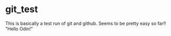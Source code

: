 # git_test

This is basically a test run of git and github. Seems to be pretty easy so far!!
"Hello Odin!"